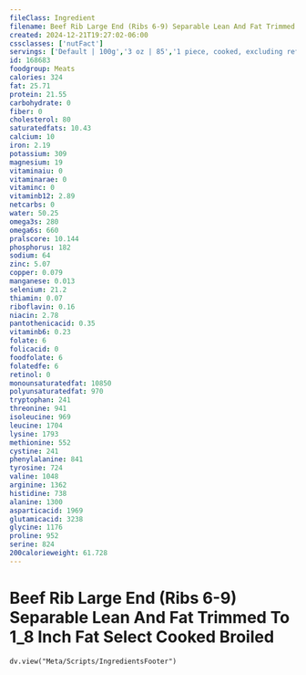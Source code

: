```yaml
---
fileClass: Ingredient
filename: Beef Rib Large End (Ribs 6-9) Separable Lean And Fat Trimmed To 1_8 Inch Fat Select Cooked Broiled
created: 2024-12-21T19:27:02-06:00
cssclasses: ['nutFact']
servings: ['Default | 100g','3 oz | 85','1 piece, cooked, excluding refuse (yield from 1 lb raw meat with refuse) | 267']
id: 168683
foodgroup: Meats
calories: 324
fat: 25.71
protein: 21.55
carbohydrate: 0
fiber: 0
cholesterol: 80
saturatedfats: 10.43
calcium: 10
iron: 2.19
potassium: 309
magnesium: 19
vitaminaiu: 0
vitaminarae: 0
vitaminc: 0
vitaminb12: 2.89
netcarbs: 0
water: 50.25
omega3s: 280
omega6s: 660
pralscore: 10.144
phosphorus: 182
sodium: 64
zinc: 5.07
copper: 0.079
manganese: 0.013
selenium: 21.2
thiamin: 0.07
riboflavin: 0.16
niacin: 2.78
pantothenicacid: 0.35
vitaminb6: 0.23
folate: 6
folicacid: 0
foodfolate: 6
folatedfe: 6
retinol: 0
monounsaturatedfat: 10850
polyunsaturatedfat: 970
tryptophan: 241
threonine: 941
isoleucine: 969
leucine: 1704
lysine: 1793
methionine: 552
cystine: 241
phenylalanine: 841
tyrosine: 724
valine: 1048
arginine: 1362
histidine: 738
alanine: 1300
asparticacid: 1969
glutamicacid: 3238
glycine: 1176
proline: 952
serine: 824
200calorieweight: 61.728
---
```


# Beef Rib Large End (Ribs 6-9) Separable Lean And Fat Trimmed To 1_8 Inch Fat Select Cooked Broiled

```dataviewjs
dv.view("Meta/Scripts/IngredientsFooter")
```